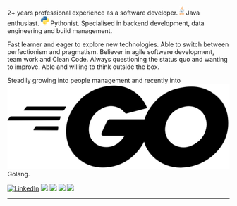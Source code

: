 2+ years professional experience as a software developer. <img src="https://raw.githubusercontent.com/DennisHartrampf/DennisHartrampf/master/img/java.svg" alt="" height="20"> Java enthusiast. <img src="https://raw.githubusercontent.com/marouenes/marouenes/main/img/python.svg" alt="" height="21"> Pythonist. Specialised in backend development, data engineering and build management.

Fast learner and eager to explore new technologies. Able to switch between perfectionism and pragmatism. Believer in agile software development, team work and Clean Code. Always questioning the status quo and wanting to improve. Able and willing to think outside the box.

Steadily growing into people management and recently into <img src="https://raw.githubusercontent.com/marouenes/marouenes/main/img/golang.svg" alt="" height="=20"> Golang.

<p>
  <a href="https://www.linkedin.com/in/marouane-skandaji"><img src="https://img.shields.io/badge/LinkedIn--_.svg?style=social&logo=linkedin" alt="LinkedIn"></a>
  <a href="#"><img src="https://img.shields.io/badge/python-Expert-_.svg?logo=python"></a>
  <a href="#"><img src="https://img.shields.io/badge/Apache-Enthusiast-_.svg?logo=apache"></a>
  <a href="#"><img src="https://img.shields.io/badge/TDD-Advocate-_.svg"></a>
  <a href="#"><img src="https://img.shields.io/badge/Clean%20Code-Evangelist-_.svg"></a>
</p>

<hr>

